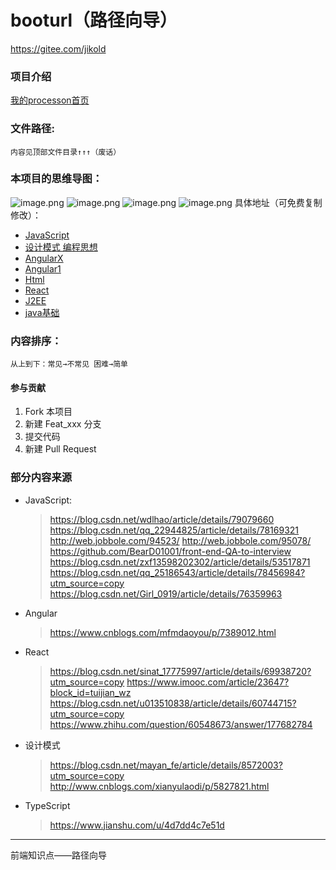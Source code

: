 # booturl（路径向导）
https://gitee.com/jikold 
### 项目介绍
[我的processon首页](https://www.processon.com/u/556bcbf6e4b03f9cd579c4bb)

### 文件路径:
    内容见顶部文件目录↑↑↑（废话）
### 本项目的思维导图：
![image.png](https://upload-images.jianshu.io/upload_images/5138592-ffba45bfee51da1e.png?imageMogr2/auto-orient/strip%7CimageView2/2/w/1240)
![image.png](https://upload-images.jianshu.io/upload_images/5138592-987b39aa5f7cea7a.png?imageMogr2/auto-orient/strip%7CimageView2/2/w/1240)
![image.png](https://upload-images.jianshu.io/upload_images/5138592-8c6f901facbd3e47.png?imageMogr2/auto-orient/strip%7CimageView2/2/w/1240)
![image.png](https://upload-images.jianshu.io/upload_images/5138592-2bf3c2ce806f0eb9.png?imageMogr2/auto-orient/strip%7CimageView2/2/w/1240)
具体地址（可免费复制修改）：
* [JavaScript](https://www.processon.com/view/link/5b51ba9ae4b067df59e3a2ce)
* [设计模式 编程思想](https://www.processon.com/view/link/5ba4cdd6e4b08faf8c6053dc)
* [AngularX](https://www.processon.com/view/link/5ba4cec7e4b0fe81b64214bc)
* [Angular1](https://www.processon.com/view/link/59e95808e4b08b9e917ea9f7)
* [Html](https://www.processon.com/view/link/5b51bae1e4b025cf491fccc0)
* [React](https://www.processon.com/view/link/5ba4cf2ee4b0fe81b6421506)
* [J2EE](https://www.processon.com/view/link/5ba4d018e4b0534c9be722e5)
* [java基础](https://www.processon.com/view/link/5ba4d049e4b08faf8c6055a9)
### 内容排序：
    从上到下：常见→不常见 困难→简单
#### 参与贡献

1. Fork 本项目
2. 新建 Feat_xxx 分支
3. 提交代码
4. 新建 Pull Request

### 部分内容来源
* JavaScript:
    > https://blog.csdn.net/wdlhao/article/details/79079660
    > https://blog.csdn.net/qq_22944825/article/details/78169321
    > http://web.jobbole.com/94523/
    > http://web.jobbole.com/95078/
    > https://github.com/BearD01001/front-end-QA-to-interview
    > https://blog.csdn.net/zxf13598202302/article/details/53517871
    > https://blog.csdn.net/qq_25186543/article/details/78456984?utm_source=copy 
    > https://blog.csdn.net/Girl_0919/article/details/76359963
* Angular
    > https://www.cnblogs.com/mfmdaoyou/p/7389012.html
* React
    > https://blog.csdn.net/sinat_17775997/article/details/69938720?utm_source=copy 
    > https://www.imooc.com/article/23647?block_id=tuijian_wz
    > https://blog.csdn.net/u013510838/article/details/60744715?utm_source=copy 
    > https://www.zhihu.com/question/60548673/answer/177682784
* 设计模式
    > https://blog.csdn.net/mayan_fe/article/details/8572003?utm_source=copy 
    > http://www.cnblogs.com/xianyulaodi/p/5827821.html
* TypeScript
    > https://www.jianshu.com/u/4d7dd4c7e51d
---
前端知识点——路径向导

